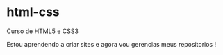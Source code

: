 # html-css
Curso de HTML5 e CSS3

Estou aprendendo a criar sites e agora vou gerencias meus repositorios !